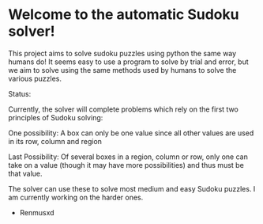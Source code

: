 Welcome to the automatic Sudoku solver!
=======================================

This project aims to solve sudoku puzzles using python the same way humans do! It seems easy to use a program to solve by trial and error, but we aim to solve using the same methods used by humans to solve the various puzzles.

Status:

Currently, the solver will complete problems which rely on the first two principles of Sudoku solving:

One possibility: A box can only be one value since all other values are used in its row, column and region

Last Possibility: Of several boxes in a region, column or row, only one can take on a value (though it may have more possibilities) and thus must be that value.

The solver can use these to solve most medium and easy Sudoku puzzles. I am currently working on the harder ones.

- Renmusxd
